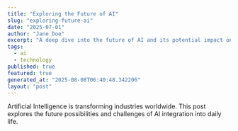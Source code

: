 ```yaml
---
title: "Exploring the Future of AI"
slug: "exploring-future-ai"
date: "2025-07-01"
author: "Jane Doe"
excerpt: "A deep dive into the future of AI and its potential impact on various sectors."
tags:
  - ai
  - technology
published: true
featured: true
generated_at: "2025-08-08T06:40:48.342206"
layout: "post"
---
```


Artificial Intelligence is transforming industries worldwide. This post explores the future possibilities and challenges of AI integration into daily life.